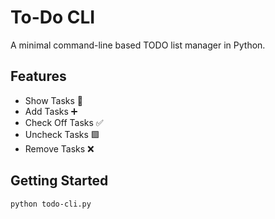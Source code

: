 # To-Do CLI

A minimal command-line based TODO list manager in Python.

## Features
- Show Tasks 📑
- Add Tasks ➕
- Check Off Tasks ✅
- Uncheck Tasks 🟩
- Remove Tasks ❌

## Getting Started
```bash
python todo-cli.py
